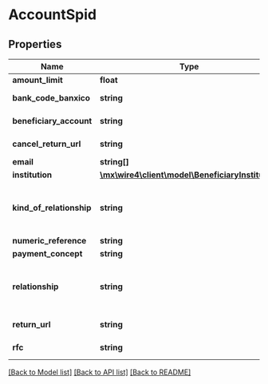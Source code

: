 # AccountSpid

## Properties
Name | Type | Description | Notes
------------ | ------------- | ------------- | -------------
**amount_limit** | **float** | Monto límite permitido para la cuenta. Ejemplo: 1000.00 | 
**bank_code_banxico** | **string** | Es el código banxico con una longitud de 5 dígitos, es requerido en caso de que la cuenta del beneficiario sea un número de celular. | [optional] 
**beneficiary_account** | **string** | Cuenta del beneficiario debe ser una cuenta CLABE. Ejemplo: 032180000118359719. | 
**cancel_return_url** | **string** | Es la dirección URL a la que se redirigirá en caso de que el cliente cancele el registro. Se valida hasta 512 caracteres. | [optional] 
**email** | **string[]** | Lista de correos electrónicos (emails), este dato es opcional. | [optional] 
**institution** | [**\mx\wire4\client\model\BeneficiaryInstitution**](BeneficiaryInstitution.md) |  | 
**kind_of_relationship** | **string** | Es el tipo de relación que se tiene con el propietario de la cuenta. Para registrar una cuenta, este valor se debe obtener del recurso &lt;a href&#x3D;\&quot;#operation/getAvailableRelationshipsMonexUsingGET\&quot;&gt; relationships.&lt;/a&gt; &lt;br /&gt;&lt;br /&gt;&lt;b&gt;Nota:&lt;/b&gt; &lt;em&gt;Si en la respuesta de Monex esta propiedad es nula, tampoco estará presente en esta respuesta.&lt;/em&gt; | 
**numeric_reference** | **string** | Es la referencia numérica. | [optional] 
**payment_concept** | **string** | Es el concepto de pago. | [optional] 
**relationship** | **string** | Es la relación con el propietario de la cuenta, para registrar este valor se debe obtener del recurso &lt;a href&#x3D;\&quot;#operation/getAvailableRelationshipsMonexUsingGET\&quot;&gt;relationships.&lt;/a&gt; &lt;br/&gt; &lt;br/&gt; &lt;b&gt;Nota:&lt;/b&gt; Si en la respuesta de Monex, sta propiedad es nula, tampoco estará presente en esta respuesta. | 
**return_url** | **string** | Es la dirección URL a la que se redirigirá en caso exitoso. Se valida hasta 512 caracteres. | [optional] 
**rfc** | **string** | Es el Registro federal de contribuyentes (RFC) de la persona o institución propietaria de la cuenta. &lt;br/&gt; &lt;br/&gt;&lt;b&gt;Nota:&lt;/b&gt; Se valida el formato de RFC. | [optional] 

[[Back to Model list]](../../README.md#documentation-for-models) [[Back to API list]](../../README.md#documentation-for-api-endpoints) [[Back to README]](../../README.md)

